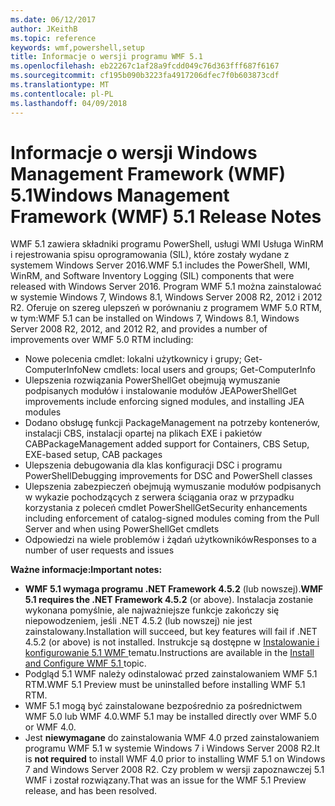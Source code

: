 ```yaml
---
ms.date: 06/12/2017
author: JKeithB
ms.topic: reference
keywords: wmf,powershell,setup
title: Informacje o wersji programu WMF 5.1
ms.openlocfilehash: eb22267c1af28a9fcdd049c76d363fff687f6167
ms.sourcegitcommit: cf195b090b3223fa4917206dfec7f0b603873cdf
ms.translationtype: MT
ms.contentlocale: pl-PL
ms.lasthandoff: 04/09/2018
---
```

# <a name="windows-management-framework-wmf-51-release-notes"></a><span data-ttu-id="8a732-103">Informacje o wersji Windows Management Framework (WMF) 5.1</span><span class="sxs-lookup"><span data-stu-id="8a732-103">Windows Management Framework (WMF) 5.1 Release Notes</span></span> #

<span data-ttu-id="8a732-104">WMF 5.1 zawiera składniki programu PowerShell, usługi WMI Usługa WinRM i rejestrowania spisu oprogramowania (SIL), które zostały wydane z systemem Windows Server 2016.</span><span class="sxs-lookup"><span data-stu-id="8a732-104">WMF 5.1 includes the PowerShell, WMI, WinRM, and Software Inventory Logging (SIL) components that were released with Windows Server 2016.</span></span>
<span data-ttu-id="8a732-105">Program WMF 5.1 można zainstalować w systemie Windows 7, Windows 8.1, Windows Server 2008 R2, 2012 i 2012 R2. Oferuje on szereg ulepszeń w porównaniu z programem WMF 5.0 RTM, w tym:</span><span class="sxs-lookup"><span data-stu-id="8a732-105">WMF 5.1 can be installed on Windows 7, Windows 8.1, Windows Server 2008 R2, 2012, and 2012 R2, and provides a number of improvements over WMF 5.0 RTM including:</span></span>

- <span data-ttu-id="8a732-106">Nowe polecenia cmdlet: lokalni użytkownicy i grupy; Get-ComputerInfo</span><span class="sxs-lookup"><span data-stu-id="8a732-106">New cmdlets: local users and groups; Get-ComputerInfo</span></span>
- <span data-ttu-id="8a732-107">Ulepszenia rozwiązania PowerShellGet obejmują wymuszanie podpisanych modułów i instalowanie modułów JEA</span><span class="sxs-lookup"><span data-stu-id="8a732-107">PowerShellGet improvements include enforcing signed modules, and installing JEA modules</span></span>
- <span data-ttu-id="8a732-108">Dodano obsługę funkcji PackageManagement na potrzeby kontenerów, instalacji CBS, instalacji opartej na plikach EXE i pakietów CAB</span><span class="sxs-lookup"><span data-stu-id="8a732-108">PackageManagement added support for Containers, CBS Setup, EXE-based setup, CAB packages</span></span>
- <span data-ttu-id="8a732-109">Ulepszenia debugowania dla klas konfiguracji DSC i programu PowerShell</span><span class="sxs-lookup"><span data-stu-id="8a732-109">Debugging improvements for DSC and PowerShell classes</span></span>
- <span data-ttu-id="8a732-110">Ulepszenia zabezpieczeń obejmują wymuszanie modułów podpisanych w wykazie pochodzących z serwera ściągania oraz w przypadku korzystania z poleceń cmdlet PowerShellGet</span><span class="sxs-lookup"><span data-stu-id="8a732-110">Security enhancements including enforcement of catalog-signed modules coming from the Pull Server and when using PowerShellGet cmdlets</span></span>
- <span data-ttu-id="8a732-111">Odpowiedzi na wiele problemów i żądań użytkowników</span><span class="sxs-lookup"><span data-stu-id="8a732-111">Responses to a number of user requests and issues</span></span>

<span data-ttu-id="8a732-112">**Ważne informacje:**</span><span class="sxs-lookup"><span data-stu-id="8a732-112">**Important notes:**</span></span>

- <span data-ttu-id="8a732-113">**WMF 5.1 wymaga programu .NET Framework 4.5.2** (lub nowszej).</span><span class="sxs-lookup"><span data-stu-id="8a732-113">**WMF 5.1 requires the .NET Framework 4.5.2** (or above).</span></span> <span data-ttu-id="8a732-114">Instalacja zostanie wykonana pomyślnie, ale najważniejsze funkcje zakończy się niepowodzeniem, jeśli .NET 4.5.2 (lub nowszej) nie jest zainstalowany.</span><span class="sxs-lookup"><span data-stu-id="8a732-114">Installation will succeed, but key features will fail if .NET 4.5.2 (or above) is not installed.</span></span> <span data-ttu-id="8a732-115">Instrukcje są dostępne w [Instalowanie i konfigurowanie 5.1 WMF ](https://msdn.microsoft.com/powershell/wmf/5.1/install-configure) tematu.</span><span class="sxs-lookup"><span data-stu-id="8a732-115">Instructions are available in the [Install and Configure WMF 5.1 ](https://msdn.microsoft.com/powershell/wmf/5.1/install-configure) topic.</span></span>
- <span data-ttu-id="8a732-116">Podgląd 5.1 WMF należy odinstalować przed zainstalowaniem WMF 5.1 RTM.</span><span class="sxs-lookup"><span data-stu-id="8a732-116">WMF 5.1 Preview must be uninstalled before installing WMF 5.1 RTM.</span></span>
- <span data-ttu-id="8a732-117">WMF 5.1 mogą być zainstalowane bezpośrednio za pośrednictwem WMF 5.0 lub WMF 4.0.</span><span class="sxs-lookup"><span data-stu-id="8a732-117">WMF 5.1 may be installed directly over WMF 5.0 or WMF 4.0.</span></span>
- <span data-ttu-id="8a732-118">Jest __niewymagane__ do zainstalowania WMF 4.0 przed zainstalowaniem programu WMF 5.1 w systemie Windows 7 i Windows Server 2008 R2.</span><span class="sxs-lookup"><span data-stu-id="8a732-118">It is __not required__ to install WMF 4.0 prior to installing WMF 5.1 on Windows 7 and Windows Server 2008 R2.</span></span> <span data-ttu-id="8a732-119">Czy problem w wersji zapoznawczej 5.1 WMF i został rozwiązany.</span><span class="sxs-lookup"><span data-stu-id="8a732-119">That was an issue for the WMF 5.1 Preview release, and has been resolved.</span></span>